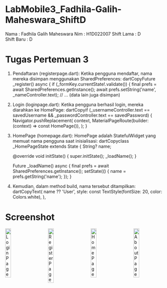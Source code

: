 # LabMobile3_Fadhila-Galih-Maheswara_ShiftD

Nama        : Fadhila Galih Maheswara
Nim         : H1D022007
Shift Lama  : D  
Shift Baru  : D

# Tugas Pertemuan 3
1. Pendaftaran (registerpage.dart):
    Ketika pengguna mendaftar, nama mereka disimpan menggunakan SharedPreferences:
    dartCopyFuture<void> _register() async {
    if (_formKey.currentState!.validate()) {
    final prefs = await SharedPreferences.getInstance();
    await prefs.setString('name', _nameController.text);
    // ... (data lain juga disimpan)

2. Login (loginpage.dart):
    Ketika pengguna berhasil login, mereka diarahkan ke HomePage:
    dartCopyif (_usernameController.text == savedUsername && _passwordController.text == savedPassword) {
    Navigator.pushReplacement(
    context,
    MaterialPageRoute(builder: (context) => const HomePage()),
    );
    }

3. HomePage (homepage.dart):
    HomePage adalah StatefulWidget yang memuat nama pengguna saat inisialisasi:
    dartCopyclass _HomePageState extends State<HomePage> {
    String? name;
    
    @override
    void initState() {
    super.initState();
    _loadName();
    }
    
    Future<void> _loadName() async {
    final prefs = await SharedPreferences.getInstance();
    setState(() {
    name = prefs.getString('name');
    });
    }

4. Kemudian, dalam method build, nama tersebut ditampilkan:
    dartCopyText(
    name ?? 'User',
    style: const TextStyle(fontSize: 20, color: Colors.white),
    ),

# Screenshot
<div style="display: flex; justify-content: space-between;">
  <img src="assets/Screenshot 2024-09-25 192730.png" width="19%" alt="Login Page">
  <img src="assets/Screenshot 2024-09-25 192906.png" width="19%" alt="Register Page">
  <img src="assets/Screenshot 2024-09-25 192926.png" width="19%" alt="Home Page">
  <img src="assets/Screenshot 2024-09-25 192932.png" width="19%" alt="About Page">
</div>
